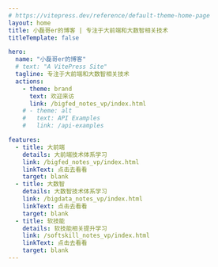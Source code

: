 ```yaml
---
# https://vitepress.dev/reference/default-theme-home-page
layout: home
title: 小磊哥er的博客 | 专注于大前端和大数智相关技术
titleTemplate: false

hero:
  name: "小磊哥er的博客"
  # text: "A VitePress Site"
  tagline: 专注于大前端和大数智相关技术
  actions:
    - theme: brand
      text: 欢迎来访
      link: /bigfed_notes_vp/index.html
    # - theme: alt
    #   text: API Examples
    #   link: /api-examples

features:
  - title: 大前端
    details: 大前端技术体系学习
    link: /bigfed_notes_vp/index.html
    linkText: 点击去看看
    target: blank
  - title: 大数智
    details: 大数智技术体系学习
    link: /bigdata_notes_vp/index.html
    linkText: 点击去看看
    target: blank
  - title: 软技能
    details: 软技能相关提升学习
    link: /softskill_notes_vp/index.html
    linkText: 点击去看看
    target: blank
---
```



